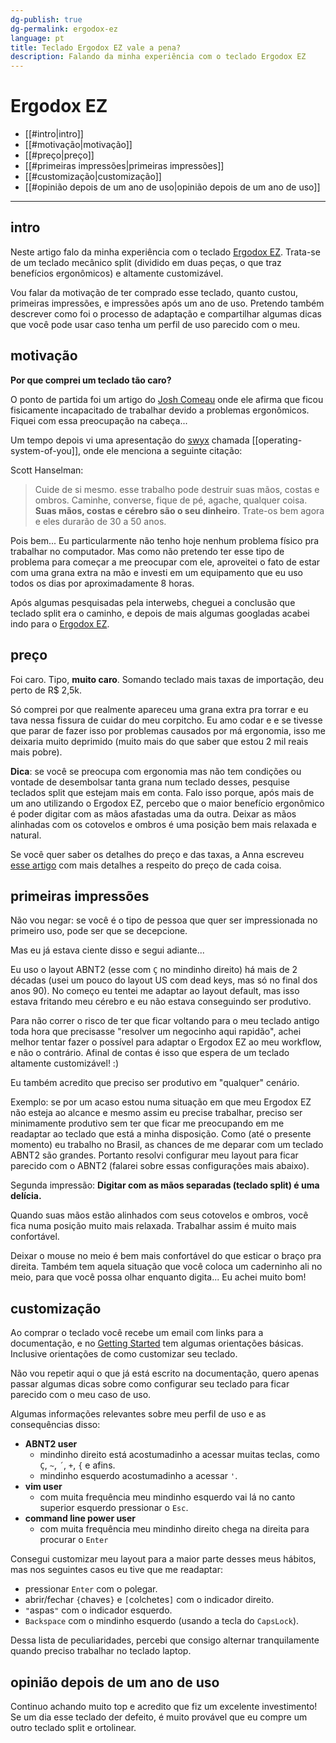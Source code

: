```yaml
---
dg-publish: true
dg-permalink: ergodox-ez
language: pt
title: Teclado Ergodox EZ vale a pena?
description: Falando da minha experiência com o teclado Ergodox EZ
---
```


# Ergodox EZ

- [[#intro|intro]]
- [[#motivação|motivação]]
- [[#preço|preço]]
- [[#primeiras impressões|primeiras impressões]]
- [[#customização|customização]]
- [[#opinião depois de um ano de uso|opinião depois de um ano de uso]]


---

## intro

Neste artigo falo da minha experiência com o teclado [Ergodox EZ](https://ergodox-ez.com/). Trata-se de um teclado mecânico split (dividido em duas peças, o que traz benefícios ergonômicos) e altamente customizável.

Vou falar da motivação de ter comprado esse teclado, quanto custou, primeiras impressões, e impressões após um ano de uso. Pretendo também descrever como foi o processo de adaptação e compartilhar algumas dicas que você pode usar caso tenha um perfil de uso parecido com o meu.


## motivação

**Por que comprei um teclado tão caro?**

O ponto de partida foi um artigo do [Josh Comeau](https://www.joshwcomeau.com/blog/hands-free-coding/) onde ele afirma que ficou fisicamente incapacitado de trabalhar devido a problemas ergonômicos. Fiquei com essa preocupação na cabeça...

Um tempo depois vi uma apresentação do [swyx](https://swyx.io/) chamada [[operating-system-of-you]], onde ele menciona a seguinte citação:

Scott Hanselman:
> Cuide de si mesmo. esse trabalho pode destruir suas mãos, costas e ombros. Caminhe, converse, fique de pé, agache, qualquer coisa. **Suas mãos, costas e cérebro são o seu dinheiro**. Trate-os bem agora e eles durarão de 30 a 50 anos.

Pois bem... Eu particularmente não tenho hoje nenhum problema físico pra trabalhar no computador. Mas como não pretendo ter esse tipo de problema para começar a me preocupar com ele, aproveitei o fato de estar com uma grana extra na mão e investi em um equipamento que eu uso todos os dias por aproximadamente 8 horas.

Após algumas pesquisadas pela interwebs, cheguei a conclusão que teclado split era o caminho, e depois de mais algumas googladas acabei indo para o [Ergodox EZ](https://ergodox-ez.com/).


## preço

Foi caro. Tipo, **muito caro**. Somando teclado mais taxas de importação, deu perto de R$ 2,5k.

Só comprei por que realmente apareceu uma grana extra pra torrar e eu tava nessa fissura de cuidar do meu corpitcho. Eu amo codar e e se tivesse que parar de fazer isso por problemas causados por má ergonomia, isso me deixaria muito deprimido (muito mais do que saber que estou 2 mil reais mais pobre).

**Dica**: se você se preocupa com ergonomia mas não tem condições ou vontade de desembolsar tanta grana num teclado desses, pesquise teclados split que estejam mais em conta. Falo isso porque, após mais de um ano utilizando o Ergodox EZ, percebo que o maior benefício ergonômico é poder digitar com as mãos afastadas uma da outra. Deixar as mãos alinhadas com os cotovelos e ombros é uma posição bem mais relaxada e natural.

Se você quer saber os detalhes do preço e das taxas, a Anna escreveu [esse artigo](https://anna.flourishing.stream/pt-br/2021/03/03/importando-o-moonlander-mark-i/) com mais detalhes a respeito do preço de cada coisa.


## primeiras impressões

Não vou negar: se você é o tipo de pessoa que quer ser impressionada no primeiro uso, pode ser que se decepcione.

Mas eu já estava ciente disso e segui adiante...

Eu uso o layout ABNT2 (esse com `Ç` no mindinho direito) há mais de 2 décadas (usei um pouco do layout US com dead keys, mas só no final dos anos 90). No começo eu tentei me adaptar ao layout default, mas isso estava fritando meu cérebro e eu não estava conseguindo ser produtivo.

Para não correr o risco de ter que ficar voltando para o meu teclado antigo toda hora que precisasse "resolver um negocinho aqui rapidão", achei melhor tentar fazer o possível para adaptar o Ergodox EZ ao meu workflow, e não o contrário. Afinal de contas é isso que espera de um teclado altamente customizável! :)

Eu também acredito que preciso ser produtivo em "qualquer" cenário.

Exemplo: se por um acaso estou numa situação em que meu Ergodox EZ não esteja ao alcance e mesmo assim eu precise trabalhar, preciso ser minimamente produtivo sem ter que ficar me preocupando em me readaptar ao teclado que está a minha disposição. Como (até o presente momento) eu trabalho no Brasil, as chances de me deparar com um teclado ABNT2 são grandes. Portanto resolvi configurar meu layout para ficar parecido com o ABNT2 (falarei sobre essas configurações mais abaixo).

Segunda impressão: **Digitar com as mãos separadas (teclado split) é uma delícia.**

Quando suas mãos estão alinhados com seus cotovelos e ombros, você fica numa posição muito mais relaxada. Trabalhar assim é muito mais confortável.

Deixar o mouse no meio é bem mais confortável do que esticar o braço pra direita. Também tem aquela situação que você coloca um caderninho ali no meio, para que você possa olhar enquanto digita... Eu achei muito bom!


## customização

Ao comprar o teclado você recebe um email com links para a documentação, e no [Getting Started](https://ergodox-ez.com/pages/getting-started) tem algumas orientações básicas. Inclusive orientações de como customizar seu teclado.

Não vou repetir aqui o que já está escrito na documentação, quero apenas passar algumas dicas sobre como configurar seu teclado para ficar parecido com o meu caso de uso.

Algumas informações relevantes sobre meu perfil de uso e as consequências disso:

- **ABNT2 user**
    - mindinho direito está acostumadinho a acessar muitas teclas, como `Ç`, `~`, `´`, `+`, `{` e afins.
    - mindinho esquerdo acostumadinho a acessar `'`.
- **vim user**
    - com muita frequência meu mindinho esquerdo vai lá no canto superior esquerdo pressionar o `Esc`.
- **command line power user**
    - com muita frequência meu mindinho direito chega na direita para procurar o `Enter`

Consegui customizar meu layout para a maior parte desses meus hábitos, mas nos seguintes casos eu tive que me readaptar:

- pressionar `Enter` com o polegar.
- abrir/fechar `{`chaves`}` e `[`colchetes`]` com o indicador direito.
- `"`aspas`"` com o indicador esquerdo.
- `Backspace` com o mindinho esquerdo (usando a tecla do `CapsLock`).

Dessa lista de peculiaridades, percebi que consigo alternar tranquilamente quando preciso trabalhar no teclado laptop.


## opinião depois de um ano de uso

Continuo achando muito top e acredito que fiz um excelente investimento! Se um dia esse teclado der defeito, é muito provável que eu compre um outro teclado split e ortolinear.


